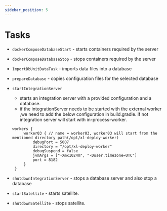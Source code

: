 ```yaml
---
sidebar_position: 5
---
```


# Tasks

* `dockerComposeDatabaseStart` - starts containers required by the server
* `dockerComposeDatabaseStop` - stops containers required by the server
* `ImportDbUnitDataTask` - imports data files into a database
* `prepareDatabase` - copies configuration files for the selected database
* `startIntegrationServer` 
  - starts an integration server with a provided configuration and a database.
  - if the integrationServer needs to be started with the external worker ,we need to add the below configuration in build.gradle. if not integration server will start with in-process-worker.

   ```grovvy
   workers {      
        worker03 { // name = worker03, worker03 will start from the mentioned directory path(/opt/xl-deploy-worker)
            debugPort = 5007
            directory = "/opt/xl-deploy-worker"
            debugSuspend = false
            jvmArgs = ["-Xmx1024m", "-Duser.timezone=UTC"]
            port = 8182
        }
    }
    ```
  
* `shutdownIntegrationServer` - stops a database server and also stop a database
* `startSatellite` - starts satellite.
* `shutdownSatellite` - stops satellite.
